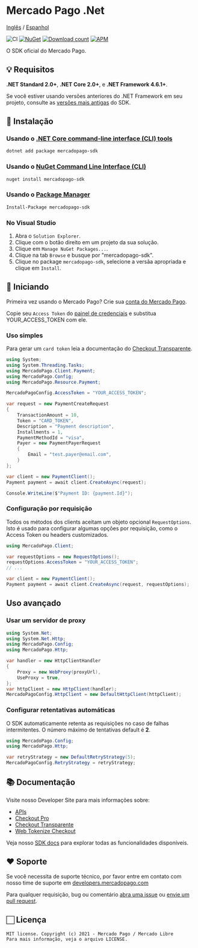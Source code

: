 # Mercado Pago .Net

[Inglês](https://github.com/mercadopago/sdk-dotnet/blob/master/README.md) / [Espanhol](https://github.com/mercadopago/sdk-dotnet/blob/master/README.es.md)

![CI](https://github.com/mercadopago/sdk-dotnet/workflows/CI/badge.svg)
[![NuGet](http://img.shields.io/nuget/v/mercadopago-sdk.svg)](https://www.nuget.org/packages/mercadopago-sdk)
[![Download count](https://img.shields.io/nuget/dt/mercadopago-sdk.svg)](https://www.nuget.org/packages/mercadopago-sdk/)
[![APM](https://img.shields.io/apm/l/vim-mode)](https://github.com/mercadopago/sdk-dotnet)

O SDK oficial do Mercado Pago.

## 💡 Requisitos

**.NET Standard 2.0+**, **.NET Core 2.0+**, e **.NET Framework 4.6.1+**.

Se você estiver usando versões anteriores do .NET Framework em seu projeto, consulte as [versões mais antigas](https://github.com/mercadopago/sdk-dotnet/tree/master-dotnet-framework) do SDK.

## 📲 Instalação 

### Usando o [.NET Core command-line interface (CLI) tools](https://docs.microsoft.com/pt-br/dotnet/core/tools/)

```bash
dotnet add package mercadopago-sdk
```

### Usando o [NuGet Command Line Interface (CLI)](https://docs.microsoft.com/pt-br/nuget/tools/nuget-exe-cli-reference)

```bash
nuget install mercadopago-sdk
```

### Usando o [Package Manager](https://docs.microsoft.com/pt-br/nuget/tools/package-manager-console)

```bash
Install-Package mercadopago-sdk
```

### No Visual Studio

1. Abra o `Solution Explorer`.
2. Clique com o botão direito em um projeto da sua solução.
3. Clique em `Manage NuGet Packages...`.
4. Clique na tab `Browse` e busque por "mercadopago-sdk".
5. Clique no package `mercadopago-sdk`, selecione a versãa apropriada e clique em `Install`.

## 🌟 Iniciando

Primeira vez usando o Mercado Pago? Crie sua [conta do Mercado Pago](https://www.mercadopago.com).

Copie seu `Access Token` do [painel de credenciais](https://www.mercadopago.com/developers/panel/credentials) e substitua YOUR_ACCESS_TOKEN com ele.

### Uso simples

Para gerar um `card token` leia a documentação do [Checkout Transparente](https://www.mercadopago.com/developers/pt/guides/online-payments/checkout-api/introduction).

```csharp
using System;
using System.Threading.Tasks;
using MercadoPago.Client.Payment;
using MercadoPago.Config;
using MercadoPago.Resource.Payment;

MercadoPagoConfig.AccessToken = "YOUR_ACCESS_TOKEN";

var request = new PaymentCreateRequest
{
    TransactionAmount = 10,
    Token = "CARD_TOKEN",
    Description = "Payment description",
    Installments = 1,
    PaymentMethodId = "visa",
    Payer = new PaymentPayerRequest
    {
        Email = "test.payer@email.com",
    }
};

var client = new PaymentClient();
Payment payment = await client.CreateAsync(request);

Console.WriteLine($"Payment ID: {payment.Id}");
```

### Configuração por requisição

Todos os métodos dos clients aceitam um objeto opcional `RequestOptions`. Isto é usado para configurar algumas opções por requisição, como o Access Token ou headers customizados.

```csharp
using MercadoPago.Client;

var requestOptions = new RequestOptions();
requestOptions.AccessToken = "YOUR_ACCESS_TOKEN";
// ...

var client = new PaymentClient();
Payment payment = await client.CreateAsync(request, requestOptions);

```

## Uso avançado

### Usar um servidor de proxy

```csharp
using System.Net;
using System.Net.Http;
using MercadoPago.Config;
using MercadoPago.Http;

var handler = new HttpClientHandler
{
    Proxy = new WebProxy(proxyUrl),
    UseProxy = true,
};
var httpClient = new HttpClient(handler);
MercadoPagoConfig.HttpClient = new DefaultHttpClient(httpClient);

```

### Configurar retentativas automáticas

O SDK automaticamente retenta as requisições no caso de falhas intermitentes. O número máximo de tentativas default é **2**.

```csharp
using MercadoPago.Config;
using MercadoPago.Http;

var retryStrategy = new DefaultRetryStrategy(5);
MercadoPagoConfig.RetryStrategy = retryStrategy;

```

## 📚 Documentação

Visite nosso Developer Site para mais informações sobre:
 - [APIs](https://www.mercadopago.com/developers/pt/reference)
 - [Checkout Pro](https://www.mercadopago.com/developers/pt/guides/online-payments/checkout-pro/introduction)
 - [Checkout Transparente](https://www.mercadopago.com/developers/pt/guides/online-payments/checkout-api/introduction)
 - [Web Tokenize Checkout](https://www.mercadopago.com/developers/pt/guides/online-payments/web-tokenize-checkout/introduction)

Veja nosso [SDK docs](https://mercadopago.github.io/sdk-dotnet/) para explorar todas as funcionalidades disponíveis.

## ❤️ Soporte 

Se você necessita de suporte técnico, por favor entre em contato com nosso time de suporte em [developers.mercadopago.com](https://developers.mercadopago.com)

Para qualquer requisição, bug ou comentário [abra uma issue](https://github.com/mercadopago/sdk-dotnet/issues/new) ou [envie um pull request](https://github.com/mercadopago/sdk-dotnet/pulls).

## 🏻 Licença

```
MIT license. Copyright (c) 2021 - Mercado Pago / Mercado Libre 
Para mais informação, veja o arquivo LICENSE.
```
